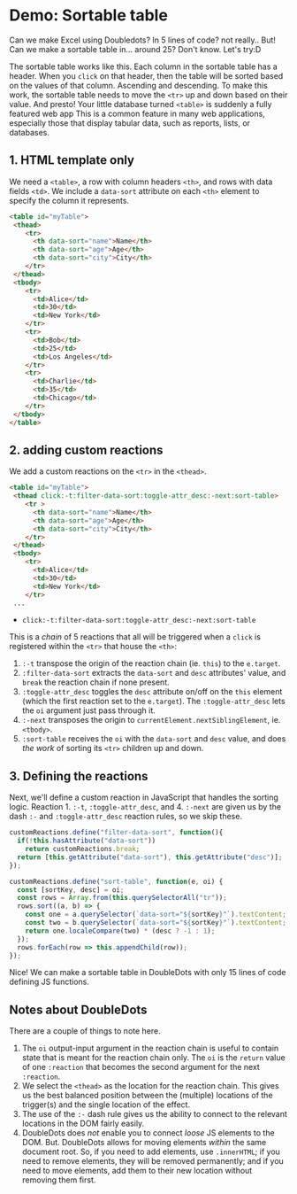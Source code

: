 # Demo: Sortable table

Can we make Excel using Doubledots? In 5 lines of code? not really.. But! Can we make a sortable table in... around 25? Don't know. Let's try:D

The sortable table works like this. Each column in the sortable table has a header. When you `click` on that header, then the table will be sorted based on the values of that column. Ascending and descending. To make this work, the sortable table needs to move the `<tr>` up and down based on their value. And presto! Your little database turned `<table>` is suddenly a fully featured web app This is a common feature in many web applications, especially those that display tabular data, such as reports, lists, or databases.

## 1. HTML template only

We need a `<table>`, a row with column headers `<th>`, and rows with data fields `<td>`. We include a `data-sort` attribute on each `<th>` element to specify the column it represents.

```html
<table id="myTable">
 <thead>
    <tr>
      <th data-sort="name">Name</th>
      <th data-sort="age">Age</th>
      <th data-sort="city">City</th>
    </tr>
 </thead>
 <tbody>
    <tr>
      <td>Alice</td>
      <td>30</td>
      <td>New York</td>
    </tr>
    <tr>
      <td>Bob</td>
      <td>25</td>
      <td>Los Angeles</td>
    </tr>
    <tr>
      <td>Charlie</td>
      <td>35</td>
      <td>Chicago</td>
    </tr>
 </tbody>
</table>
```

## 2. adding custom reactions

We add a custom reactions on the `<tr>` in the `<thead>`.

```html
<table id="myTable">
 <thead click:-t:filter-data-sort:toggle-attr_desc:-next:sort-table>
    <tr >
      <th data-sort="name">Name</th>
      <th data-sort="age">Age</th>
      <th data-sort="city">City</th>
    </tr>
 </thead>
 <tbody>
    <tr>
      <td>Alice</td>
      <td>30</td>
      <td>New York</td>
    </tr>
 ...
```

* `click:-t:filter-data-sort:toggle-attr_desc:-next:sort-table`

This is a *chain* of 5 reactions that all will be triggered when a `click` is registered within the `<tr>` that house the `<th>`:
1. `:-t` transpose the origin of the reaction chain (ie. `this`) to the `e.target`.
2. `:filter-data-sort` extracts the `data-sort` and `desc` attributes' value, and `break` the reaction chain if none present.
3. `:toggle-attr_desc` toggles the `desc` attribute on/off on the `this` element (which the first reaction set to the `e.target`). The `:toggle-attr_desc` lets the `oi` argument just pass through it.
4. `:-next` transposes the origin to `currentElement.nextSiblingElement`, ie. `<tbody>`.
5. `:sort-table` receives the `oi` with the `data-sort` and `desc` value, and does *the work* of sorting its `<tr>` children up and down.

## 3. Defining the reactions

Next, we'll define a custom reaction in JavaScript that handles the sorting logic. Reaction 1. `:-t`, `:toggle-attr_desc`, and 4. `:-next` are given us by the dash `:-` and `:toggle-attr_desc` reaction rules, so we skip these.

```js
customReactions.define("filter-data-sort", function(){
  if(!this.hasAttribute("data-sort"))
    return customReactions.break;
  return [this.getAttribute("data-sort"), this.getAttribute("desc")];
});

customReactions.define("sort-table", function(e, oi) {
  const [sortKey, desc] = oi;
  const rows = Array.from(this.querySelectorAll("tr"));
  rows.sort((a, b) => {
    const one = a.querySelector(`data-sort="${sortKey}"`).textContent;
    const two = b.querySelector(`data-sort="${sortKey}"`).textContent;
    return one.localeCompare(two) * (desc ? -1 : 1);
  });
  rows.forEach(row => this.appendChild(row));
});
```

Nice! We can make a sortable table in DoubleDots with only 15 lines of code defining JS functions.

## Notes about DoubleDots

There are a couple of things to note here.
1. The `oi` output-input argument in the reaction chain is useful to contain state that is meant for the reaction chain only. The `oi` is the `return` value of one `:reaction` that becomes the second argument for the next `:reaction`.
2. We select the `<thead>` as the location for the reaction chain. This gives us the best balanced position between the (multiple) locations of the trigger(s) and the single location of the effect.
3. The use of the `:-` dash rule gives us the ability to connect to the relevant locations in the DOM fairly easily.
4. DoubleDots does *not* enable you to connect *loose* JS elements to the DOM. But. DoubleDots allows for moving elements *within* the same document root. So, if you need to add elements, use `.innerHTML`; if you need to remove elements, they will be removed permanently; and if you need to move elements, add them to their new location without removing them first.